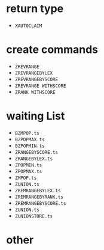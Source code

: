 # return type
- `XAUTOCLAIM`


# create commands
- `ZREVRANGE`
- `ZREVRANGEBYLEX`
- `ZREVRANGEBYSCORE`
- `ZREVRANGE WITHSCORE`
- `ZRANK WITHSCORE`


# waiting List
- `BZMPOP.ts`
- `BZPOPMAX.ts`
- `BZPOPMIN.ts`
- `ZRANGEBYSCORE.ts`
- `ZRANGEBYLEX.ts`
- `ZPOPMIN.ts`
- `ZPOPMAX.ts`
- `ZMPOP.ts`
- `ZUNION.ts`
- `ZREMRANGEBYLEX.ts`
- `ZREMRANGEBYRANK.ts`
- `ZREMRANGEBYSCORE.ts`
- `ZUNION.ts`
- `ZUNIONSTORE.ts`


# other

